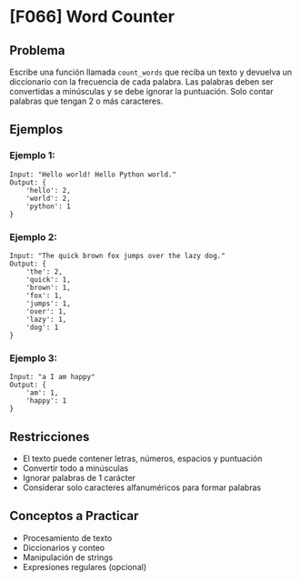 # [F066] Word Counter

## Problema

Escribe una función llamada `count_words` que reciba un texto y devuelva un diccionario con la frecuencia de cada palabra. Las palabras deben ser convertidas a minúsculas y se debe ignorar la puntuación. Solo contar palabras que tengan 2 o más caracteres.

## Ejemplos

### Ejemplo 1:
```
Input: "Hello world! Hello Python world."
Output: {
    'hello': 2,
    'world': 2,
    'python': 1
}
```

### Ejemplo 2:
```
Input: "The quick brown fox jumps over the lazy dog."
Output: {
    'the': 2,
    'quick': 1,
    'brown': 1,
    'fox': 1,
    'jumps': 1,
    'over': 1,
    'lazy': 1,
    'dog': 1
}
```

### Ejemplo 3:
```
Input: "a I am happy"
Output: {
    'am': 1,
    'happy': 1
}
```

## Restricciones
- El texto puede contener letras, números, espacios y puntuación
- Convertir todo a minúsculas
- Ignorar palabras de 1 carácter
- Considerar solo caracteres alfanuméricos para formar palabras

## Conceptos a Practicar
- Procesamiento de texto
- Diccionarios y conteo
- Manipulación de strings
- Expresiones regulares (opcional)
